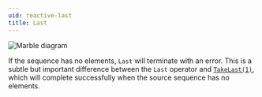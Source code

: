 ```yaml
---
uid: reactive-last
title: Last
---
```


![Marble diagram](~/images/reactive-last.svg)

If the sequence has no elements, `Last` will terminate with an error. This is a subtle but important difference between the `Last` operator and [`TakeLast(1)`](xref:Bonsai.Reactive.TakeLast), which will complete successfully when the source sequence has no elements.
